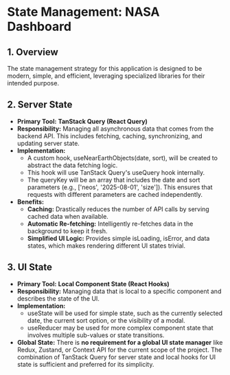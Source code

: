 # **State Management: NASA Dashboard**

## **1. Overview**

The state management strategy for this application is designed to be modern, simple, and efficient, leveraging specialized libraries for their intended purpose.

## **2. Server State**

* **Primary Tool:** **TanStack Query (React Query)**  
* **Responsibility:** Managing all asynchronous data that comes from the backend API. This includes fetching, caching, synchronizing, and updating server state.  
* **Implementation:**  
  * A custom hook, useNearEarthObjects(date, sort), will be created to abstract the data fetching logic.  
  * This hook will use TanStack Query's useQuery hook internally.  
  * The queryKey will be an array that includes the date and sort parameters (e.g., ['neos', '2025-08-01', 'size']). This ensures that requests with different parameters are cached independently.  
* **Benefits:**  
  * **Caching:** Drastically reduces the number of API calls by serving cached data when available.  
  * **Automatic Re-fetching:** Intelligently re-fetches data in the background to keep it fresh.  
  * **Simplified UI Logic:** Provides simple isLoading, isError, and data states, which makes rendering different UI states trivial.

## **3. UI State**

* **Primary Tool:** **Local Component State (React Hooks)**  
* **Responsibility:** Managing data that is local to a specific component and describes the state of the UI.  
* **Implementation:**  
  * useState will be used for simple state, such as the currently selected date, the current sort option, or the visibility of a modal.  
  * useReducer may be used for more complex component state that involves multiple sub-values or state transitions.  
* **Global State:** There is **no requirement for a global UI state manager** like Redux, Zustand, or Context API for the current scope of the project. The combination of TanStack Query for server state and local hooks for UI state is sufficient and preferred for its simplicity.
